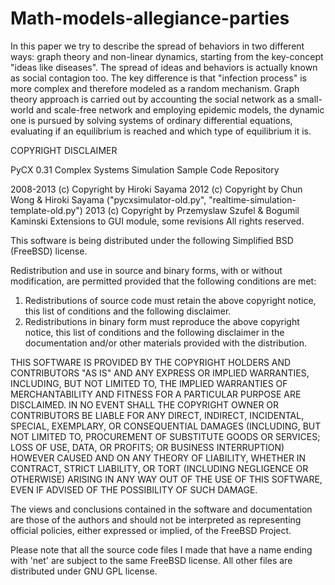 # Math-models-allegiance-parties

In this paper we try to describe the spread of behaviors in two different ways: 
graph theory and non-linear dynamics, starting from the key-concept "ideas like diseases". 
The spread of ideas and behaviors is actually known as social contagion too. 
The key difference is that "infection process" is more complex and therefore modeled as a random mechanism. 
Graph theory approach is carried out by accounting the social network as a small-world and scale-free network and employing epidemic models, the dynamic one is pursued by solving systems of ordinary differential equations, evaluating if an equilibrium is reached and which type of equilibrium it is.

COPYRIGHT DISCLAIMER

PyCX 0.31
Complex Systems Simulation Sample Code Repository

2008-2013 (c) Copyright by Hiroki Sayama
2012 (c) Copyright by Chun Wong & Hiroki Sayama
         ("pycxsimulator-old.py", "realtime-simulation-template-old.py")
2013 (c) Copyright by Przemyslaw Szufel & Bogumil Kaminski
         Extensions to GUI module, some revisions
All rights reserved.


This software is being distributed under the following Simplified BSD
(FreeBSD) license.


Redistribution and use in source and binary forms, with or without
modification, are permitted provided that the following conditions are met: 

1. Redistributions of source code must retain the above copyright notice, this
   list of conditions and the following disclaimer. 
2. Redistributions in binary form must reproduce the above copyright notice,
   this list of conditions and the following disclaimer in the documentation
   and/or other materials provided with the distribution. 

THIS SOFTWARE IS PROVIDED BY THE COPYRIGHT HOLDERS AND CONTRIBUTORS "AS IS" AND
ANY EXPRESS OR IMPLIED WARRANTIES, INCLUDING, BUT NOT LIMITED TO, THE IMPLIED
WARRANTIES OF MERCHANTABILITY AND FITNESS FOR A PARTICULAR PURPOSE ARE
DISCLAIMED. IN NO EVENT SHALL THE COPYRIGHT OWNER OR CONTRIBUTORS BE LIABLE FOR
ANY DIRECT, INDIRECT, INCIDENTAL, SPECIAL, EXEMPLARY, OR CONSEQUENTIAL DAMAGES
(INCLUDING, BUT NOT LIMITED TO, PROCUREMENT OF SUBSTITUTE GOODS OR SERVICES;
LOSS OF USE, DATA, OR PROFITS; OR BUSINESS INTERRUPTION) HOWEVER CAUSED AND
ON ANY THEORY OF LIABILITY, WHETHER IN CONTRACT, STRICT LIABILITY, OR TORT
(INCLUDING NEGLIGENCE OR OTHERWISE) ARISING IN ANY WAY OUT OF THE USE OF THIS
SOFTWARE, EVEN IF ADVISED OF THE POSSIBILITY OF SUCH DAMAGE.

The views and conclusions contained in the software and documentation are those
of the authors and should not be interpreted as representing official policies, 
either expressed or implied, of the FreeBSD Project.

Please note that all the source code files I made that have a name ending with 'net' are subject to the same FreeBSD 
license. All other files are distributed under GNU GPL license.
